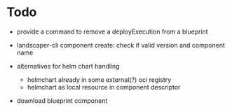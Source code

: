 # Todo

- provide a command to remove a deployExecution from a blueprint

- landscaper-cli component create: check if valid version and component name

- alternatives for helm chart handling
  - helmchart already in some external(?) oci registry
  - helmchart as local resource in component descriptor 
  
- download blueprint component